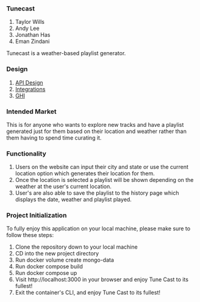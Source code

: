 ### Tunecast

1. Taylor Wills
2. Andy Lee
3. Jonathan Has
4. Eman Zindani

Tunecast is a weather-based playlist generator.

### Design
1. [API Design](docs/api_documentation)
2. [Integrations](docs/integrations.md)
3. [GHI](docs/wireframes)

### Intended Market

This is for anyone who wants to explore new tracks and have a playlist generated just for them based on their location and weather rather than them having to spend time curating it.

### Functionality

1. Users on the website can input their city and state or use the current location option which generates their location for them.
2. Once the location is selected a playlist will be shown depending on the weather at the user's current location.
3. User's are also able to save the playlist to the history page which displays the date, weather and playlist played.

### Project Initialization

To fully enjoy this application on your local machine, please make sure to follow these steps:

1. Clone the repository down to your local machine
2. CD into the new project directory
3. Run docker volume create mongo-data
4. Run docker compose build
5. Run docker compose up
6. Visit http://localhost:3000 in your browser and enjoy Tune Cast to its fullest!
7. Exit the container's CLI, and enjoy Tune Cast to its fullest!
